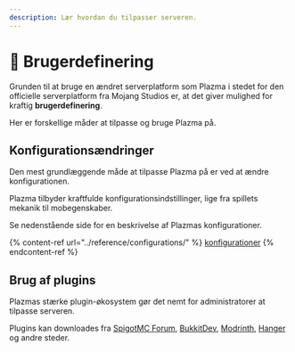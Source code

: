 ```yaml
---
description: Lær hvordan du tilpasser serveren.
---
```


# 🎨 Brugerdefinering

Grunden til at bruge en ændret serverplatform som Plazma i stedet for den officielle serverplatform fra Mojang Studios er, at det giver mulighed for kraftig **brugerdefinering**.

Her er forskellige måder at tilpasse og bruge Plazma på.

## Konfigurationsændringer <a href="#id-1" id="id-1"></a>

Den mest grundlæggende måde at tilpasse Plazma på er ved at ændre konfigurationen.

Plazma tilbyder kraftfulde konfigurationsindstillinger, lige fra spillets mekanik til mobegenskaber.

Se nedenstående side for en beskrivelse af Plazmas konfigurationer.

{% content-ref url="../reference/configurations/" %}
[konfigurationer](../reference/configurations/)
{% endcontent-ref %}

## Brug af plugins <a href="#id-2" id="id-2"></a>

Plazmas stærke plugin-økosystem gør det nemt for administratorer at tilpasse serveren.

Plugins kan downloades fra [SpigotMC Forum](https://www.spigotmc.org/resources/), [BukkitDev](https://dev.bukkit.org/bukkit-plugins), [Modrinth](https://modrinth.com/plugins), [Hanger](https://hangar.papermc.io/) og andre steder.
